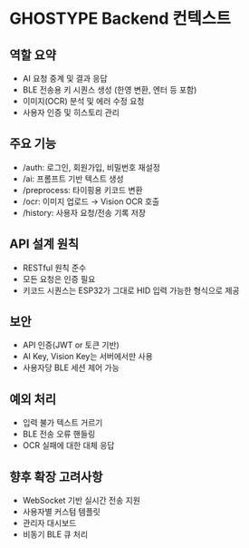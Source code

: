 # GHOSTYPE Backend 컨텍스트

## 역할 요약
- AI 요청 중계 및 결과 응답
- BLE 전송용 키 시퀀스 생성 (한영 변환, 엔터 등 포함)
- 이미지(OCR) 분석 및 에러 수정 요청
- 사용자 인증 및 히스토리 관리

## 주요 기능
- /auth: 로그인, 회원가입, 비밀번호 재설정
- /ai: 프롬프트 기반 텍스트 생성
- /preprocess: 타이핑용 키코드 변환
- /ocr: 이미지 업로드 → Vision OCR 호출
- /history: 사용자 요청/전송 기록 저장

## API 설계 원칙
- RESTful 원칙 준수
- 모든 요청은 인증 필요
- 키코드 시퀀스는 ESP32가 그대로 HID 입력 가능한 형식으로 제공

## 보안
- API 인증(JWT or 토큰 기반)
- AI Key, Vision Key는 서버에서만 사용
- 사용자당 BLE 세션 제어 가능

## 예외 처리
- 입력 불가 텍스트 거르기
- BLE 전송 오류 핸들링
- OCR 실패에 대한 대체 응답

## 향후 확장 고려사항
- WebSocket 기반 실시간 전송 지원
- 사용자별 커스텀 템플릿
- 관리자 대시보드
- 비동기 BLE 큐 처리
